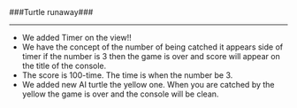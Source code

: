 <!DOCTYPE html>
<html>
<head>
<title>Turtle runaway</title>
</head>
<body>
###Turtle runaway###
<hr>
<ul>
	<li>We added Timer on the view!!
	<li>We have the concept of the number of being catched it appears side of timer if  the number is 3 then the game is over and score will appear on the title of the console.
	<li>The score is 100-time. The time is when the number be 3.
	<li>We added new AI turtle the yellow one. When you are catched by the yellow the game is over and the console will be clean.
</ul>
</body>
</html>
